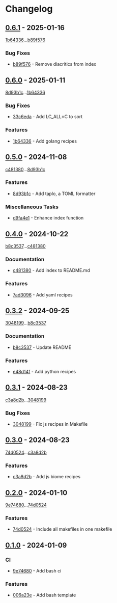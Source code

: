 # Changelog

## [0.6.1](https://github.com/rodmoioliveira/makefile-templates/compare/0.6.0...0.6.1) - 2025-01-16

[1b64336](https://github.com/rodmoioliveira/makefile-templates/commit/1b6433673c8bde32d73ce0309e1ed6f8ebc8fba0)...[b89f576](https://github.com/rodmoioliveira/makefile-templates/commit/b89f57692b2b38ce58fadbe4554c55ab8eacd062)

### Bug Fixes

- [b89f576](https://github.com/rodmoioliveira/makefile-templates/commit/b89f57692b2b38ce58fadbe4554c55ab8eacd062) - Remove diacritics from index

## [0.6.0](https://github.com/rodmoioliveira/makefile-templates/compare/0.5.0...0.6.0) - 2025-01-11

[8d93b1c](https://github.com/rodmoioliveira/makefile-templates/commit/8d93b1cc6848e92e2250234605c9560dcd33be4e)...[1b64336](https://github.com/rodmoioliveira/makefile-templates/commit/1b6433673c8bde32d73ce0309e1ed6f8ebc8fba0)

### Bug Fixes

- [33c6eda](https://github.com/rodmoioliveira/makefile-templates/commit/33c6eda12aaeda19ee1682d9f05519a8a9d8a685) - Add LC_ALL=C to sort

### Features

- [1b64336](https://github.com/rodmoioliveira/makefile-templates/commit/1b6433673c8bde32d73ce0309e1ed6f8ebc8fba0) - Add golang recipes

## [0.5.0](https://github.com/rodmoioliveira/makefile-templates/compare/0.4.0...0.5.0) - 2024-11-08

[c481380](https://github.com/rodmoioliveira/makefile-templates/commit/c481380cdaa12292fbcfb668b18a6500b9b86d7a)...[8d93b1c](https://github.com/rodmoioliveira/makefile-templates/commit/8d93b1cc6848e92e2250234605c9560dcd33be4e)

### Features

- [8d93b1c](https://github.com/rodmoioliveira/makefile-templates/commit/8d93b1cc6848e92e2250234605c9560dcd33be4e) - Add taplo, a TOML formatter

### Miscellaneous Tasks

- [d9fa4e1](https://github.com/rodmoioliveira/makefile-templates/commit/d9fa4e157817828bca73d7e89e888b97df7de537) - Enhance index function

## [0.4.0](https://github.com/rodmoioliveira/makefile-templates/compare/0.3.2...0.4.0) - 2024-10-22

[b8c3537](https://github.com/rodmoioliveira/makefile-templates/commit/b8c3537fa84235bcf6465e9446969922d2fee009)...[c481380](https://github.com/rodmoioliveira/makefile-templates/commit/c481380cdaa12292fbcfb668b18a6500b9b86d7a)

### Documentation

- [c481380](https://github.com/rodmoioliveira/makefile-templates/commit/c481380cdaa12292fbcfb668b18a6500b9b86d7a) - Add index to README.md

### Features

- [7ad3096](https://github.com/rodmoioliveira/makefile-templates/commit/7ad3096d8227bd658ac3859087f0f8b9886f1f33) - Add yaml recipes

## [0.3.2](https://github.com/rodmoioliveira/makefile-templates/compare/0.3.1...0.3.2) - 2024-09-25

[3048199](https://github.com/rodmoioliveira/makefile-templates/commit/3048199c33f8b748b8eb4ce0fac4637bd3dd210c)...[b8c3537](https://github.com/rodmoioliveira/makefile-templates/commit/b8c3537fa84235bcf6465e9446969922d2fee009)

### Documentation

- [b8c3537](https://github.com/rodmoioliveira/makefile-templates/commit/b8c3537fa84235bcf6465e9446969922d2fee009) - Update README

### Features

- [e48d14f](https://github.com/rodmoioliveira/makefile-templates/commit/e48d14f23c8c3ccf8768644a991ea6f55bd3ba47) - Add python recipes

## [0.3.1](https://github.com/rodmoioliveira/makefile-templates/compare/0.3.0...0.3.1) - 2024-08-23

[c3a8d2b](https://github.com/rodmoioliveira/makefile-templates/commit/c3a8d2bb6f7364d06553e56ffc7744ce9b54400d)...[3048199](https://github.com/rodmoioliveira/makefile-templates/commit/3048199c33f8b748b8eb4ce0fac4637bd3dd210c)

### Bug Fixes

- [3048199](https://github.com/rodmoioliveira/makefile-templates/commit/3048199c33f8b748b8eb4ce0fac4637bd3dd210c) - Fix js recipes in Makefile

## [0.3.0](https://github.com/rodmoioliveira/makefile-templates/compare/0.2.0...0.3.0) - 2024-08-23

[74d0524](https://github.com/rodmoioliveira/makefile-templates/commit/74d0524cbf8607f4662208e887676ae00ea2c431)...[c3a8d2b](https://github.com/rodmoioliveira/makefile-templates/commit/c3a8d2bb6f7364d06553e56ffc7744ce9b54400d)

### Features

- [c3a8d2b](https://github.com/rodmoioliveira/makefile-templates/commit/c3a8d2bb6f7364d06553e56ffc7744ce9b54400d) - Add js biome recipes

## [0.2.0](https://github.com/rodmoioliveira/makefile-templates/compare/0.1.0...0.2.0) - 2024-01-10

[9e74680](https://github.com/rodmoioliveira/makefile-templates/commit/9e746807d805a0aa1fdce66f3563c3775b125c19)...[74d0524](https://github.com/rodmoioliveira/makefile-templates/commit/74d0524cbf8607f4662208e887676ae00ea2c431)

### Features

- [74d0524](https://github.com/rodmoioliveira/makefile-templates/commit/74d0524cbf8607f4662208e887676ae00ea2c431) - Include all makefiles in one makefile

## [0.1.0](https://github.com/rodmoioliveira/makefile-templates/compare/...0.1.0) - 2024-01-09

### CI

- [9e74680](https://github.com/rodmoioliveira/makefile-templates/commit/9e746807d805a0aa1fdce66f3563c3775b125c19) - Add bash ci

### Features

- [006a23e](https://github.com/rodmoioliveira/makefile-templates/commit/006a23eda739a65da070618d636bbc42f3a7c861) - Add bash template
